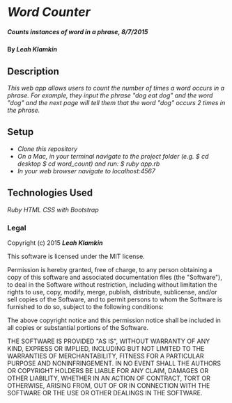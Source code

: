 # _Word Counter_

##### _Counts instances of word in a phrase, 8/7/2015_

#### By _**Leah Klamkin**_

## Description

_This web app allows users to count the number of times a word occurs in a phrase. For example, they input the phrase "dog eat dog" and the word "dog" and the next page will tell them that the word "dog" occurs 2 times in the phrase._

## Setup

* _Clone this repository_
* _On a Mac, in your terminal navigate to the project folder (e.g. $ cd desktop $ cd word_count) and run: $ ruby app.rb_
* _In your web browser navigate to localhost:4567_

## Technologies Used

_Ruby_
_HTML_
_CSS with Bootstrap_

### Legal

Copyright (c) 2015 **_Leah Klamkin_**

This software is licensed under the MIT license.

Permission is hereby granted, free of charge, to any person obtaining a copy
of this software and associated documentation files (the "Software"), to deal
in the Software without restriction, including without limitation the rights
to use, copy, modify, merge, publish, distribute, sublicense, and/or sell
copies of the Software, and to permit persons to whom the Software is
furnished to do so, subject to the following conditions:

The above copyright notice and this permission notice shall be included in
all copies or substantial portions of the Software.

THE SOFTWARE IS PROVIDED "AS IS", WITHOUT WARRANTY OF ANY KIND, EXPRESS OR
IMPLIED, INCLUDING BUT NOT LIMITED TO THE WARRANTIES OF MERCHANTABILITY,
FITNESS FOR A PARTICULAR PURPOSE AND NONINFRINGEMENT. IN NO EVENT SHALL THE
AUTHORS OR COPYRIGHT HOLDERS BE LIABLE FOR ANY CLAIM, DAMAGES OR OTHER
LIABILITY, WHETHER IN AN ACTION OF CONTRACT, TORT OR OTHERWISE, ARISING FROM,
OUT OF OR IN CONNECTION WITH THE SOFTWARE OR THE USE OR OTHER DEALINGS IN
THE SOFTWARE.
